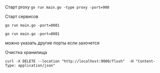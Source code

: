 
Старт proxy `go run main.go -type proxy -port=900 `

Старт сервисов 

`go run main.go -port=8081`

`go run main.go -port=8081`

можно указать другие порты если захочется

Очистка хранилища 

`curl -X DELETE --location "http://localhost:9000/flush"  -H "Content-Type: application/json"`
